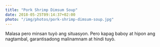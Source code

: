 ```yaml
---
title: "Pork Shrimp Dimsum Soup"
date: 2018-05-25T09:14:37+02:00
photo: "/img/photos/pork-shrimp-dimsum-soup.jpg"
---
```

Malasa pero minsan tuyò ang situasyon. Pero kapag baboy at hipon ang nagtambal, garantisadong malinamnam at hindi tuyò.                                                                                       